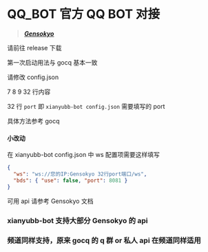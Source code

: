 # QQ_BOT 官方 QQ BOT 对接

> **_[Gensokyo](https://github.com/Hoshinonyaruko/Gensokyo)_**

请前往 release 下载

第一次启动用法与 gocq 基本一致

请修改 config.json

7 8 9 32 行内容

32 行 `port` 即 `xianyubb-bot config.json` 需要填写的 port

具体方法参考 gocq

#### 小改动

在 xianyubb-bot config.json 中 ws 配置项需要这样填写

```json
{
  "ws": "ws://您的IP:Gensokyo 32行port端口/ws",
  "bds": { "use": false, "port": 8081 }
}
```

可用 api 请参考 Gensokyo 文档

### xianyubb-bot 支持大部分 Gensokyo 的 api

### 频道同样支持，原来 gocq 的 q 群 or 私人 api 在频道同样适用

